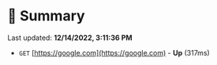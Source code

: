 # 📖 Summary
Last updated: **12/14/2022, 3:11:36 PM**

- `GET` [https://google.com](https://google.com) - **Up** (317ms)
